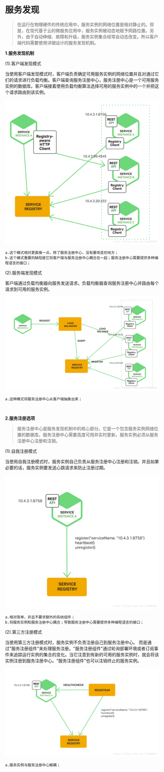 # 服务发现

>在运行在物理硬件的传统应用中，服务实例的网络位置是相对静止的。但是，在现代基于云的微服务应用中，服务实例被动态地赋予网路位置。另外，由于自动伸缩、故障和升级，服务实例集合经常会动态改变。所以客户端代码需要使用详细设计的服务发现机制。

**1.服务发现机制**

(1).客户端发现模式

当使用客户端发现模式时，客户端负责确定可用服务实例的网络位置并且对通过它们的请求进行负载均衡。客户端查询服务注册中心，服务注册中心是一个可用服务实例的数据库。客户端接着使用负载均衡算法选择可用的服务实例中的一个并把这个请求路由到该实例。

![](img/4.png)

```
a.这个模式相对更直接一点，除了服务注册中心，没有要改变的地方；
b.这个模式重要的缺陷是它将客户端与服务注册中心耦合在一起；服务注册中心需要提供多种编程语言的接口；
```

(2).服务端发现模式

客户端通过负载均衡器向服务发送请求。负载均衡器查询服务注册中心并路由每个请求到可用的服务实例。

![](img/5.png)

```
a.这种模式将服务注册中心从客户端抽象出来；
```

<br>

**2.服务注册选项**

>服务注册中心是服务发现机制中的核心部分。它是一个包含服务实例网络位置的数据库。服务注册中心需要高度可用并实时更新。服务实例必须从服务注册中心注册和注销。

(1).自我注册模式

当使用自我注册模式时，服务实例自己负责从服务注册中心注册和注销。并且如果必要的话，服务实例要发送心跳请求来防止注册过期。

![](img/6.png)

```
a.相对简单，并且不要求额外的系统组件；
b.将服务实例和服务注册中心耦合；导致服务注册中心需要提供多种编程语言的接口；
```

(2).第三方注册模式

当使用第三方注册模式时，服务实例不负责注册自己到服务注册中心。 而是通过"服务注册组件"来处理服务注册。"服务注册组件"通过轮询部署环境或者订阅事件来追踪运行实例的集合的变化。当它注意到有新的可用的服务实例时，就会将该实例注册到服务注册中心。"服务注册组件"也可以注销终止的服务实例。

![](img/7.png)

```
a.服务实例与服务注册中心解耦；
```
